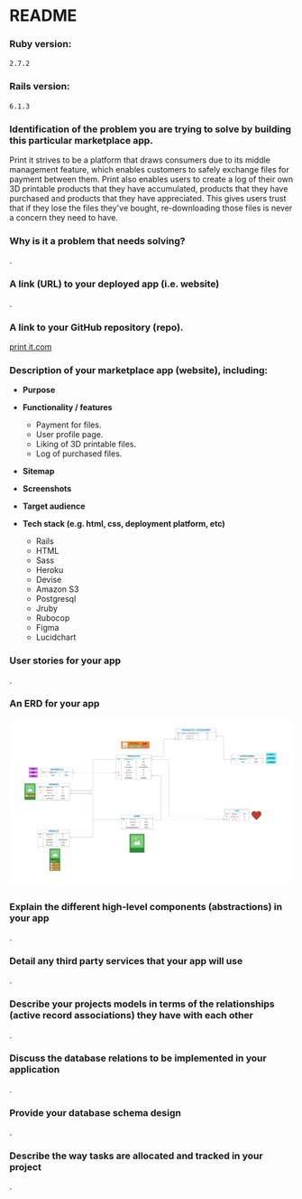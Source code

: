 # README

### **Ruby version:**  
    2.7.2 

### **Rails version:**  
    6.1.3

### **Identification of the problem you are trying to solve by building this particular marketplace app.**

Print it strives to be a platform that draws consumers due to its middle management feature, which enables customers to safely exchange files for payment between them. Print also enables users to create a log of their own 3D printable products that they have accumulated, products that they have purchased and products that they have appreciated. This gives users trust that if they lose the files they've bought, re-downloading those files is never a concern they need to have.  

### **Why is it a problem that needs solving?**

.

### **A link (URL) to your deployed app (i.e. website)**

.

### **A link to your GitHub repository (repo).**

[print it.com](https://github.com/ryanTavcar/Rails_marketplace_app)

### **Description of your marketplace app (website), including:**

- **Purpose**
    

- **Functionality / features**
    - Payment for files.
    - User profile page.
    - Liking of 3D printable files.
    - Log of purchased files.

- **Sitemap**

- **Screenshots**
- **Target audience**
- **Tech stack (e.g. html, css, deployment platform, etc)**
    - Rails
    - HTML
    - Sass
    - Heroku
    - Devise
    - Amazon S3
    - Postgresql
    - Jruby
    - Rubocop
    - Figma
    - Lucidchart


### **User stories for your app**

.

### **An ERD for your app**

![ERD](app/assets/markdown_img/marketplace_erd.jpeg)

### **Explain the different high-level components (abstractions) in your app**

.

### **Detail any third party services that your app will use**

.

### **Describe your projects models in terms of the relationships (active record associations) they have with each other**

.

### **Discuss the database relations to be implemented in your application**

.

### **Provide your database schema design**

.

### **Describe the way tasks are allocated and tracked in your project**

.


